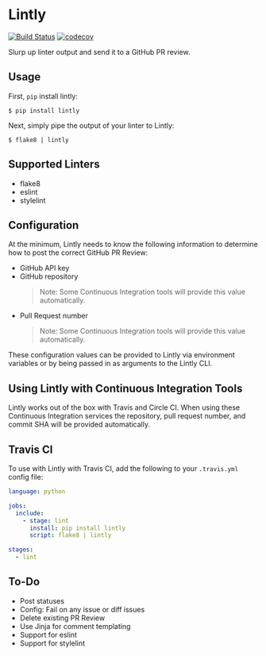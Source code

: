 # Lintly

[![Build Status](https://travis-ci.org/grantmcconnaughey/Lintly.svg?branch=master)](https://travis-ci.org/grantmcconnaughey/Lintly) [![codecov](https://codecov.io/gh/grantmcconnaughey/lintly/branch/master/graph/badge.svg)](https://codecov.io/gh/grantmcconnaughey/lintly)

Slurp up linter output and send it to a GitHub PR review.

## Usage

First, `pip` install lintly:

    $ pip install lintly

Next, simply pipe the output of your linter to Lintly:

    $ flake8 | lintly

## Supported Linters

- flake8
- eslint
- stylelint

## Configuration

At the minimum, Lintly needs to know the following information to determine how to post the correct GitHub PR Review:

- GitHub API key
- GitHub repository
    > Note: Some Continuous Integration tools will provide this value automatically.
- Pull Request number
    > Note: Some Continuous Integration tools will provide this value automatically.

These configuration values can be provided to Lintly via environment variables or by being passed in as arguments to the Lintly CLI.

## Using Lintly with Continuous Integration Tools

Lintly works out of the box with Travis and Circle CI. When using these Continuous Integration services the repository, pull request number, and commit SHA will be provided automatically.

## Travis CI

To use with Lintly with Travis CI, add the following to your `.travis.yml` config file:

```yml
language: python

jobs:
  include:
    - stage: lint
      install: pip install lintly
      script: flake8 | lintly

stages:
  - lint
```

## To-Do

- Post statuses
- Config: Fail on any issue or diff issues
- Delete existing PR Review
- Use Jinja for comment templating
- Support for eslint
- Support for stylelint
